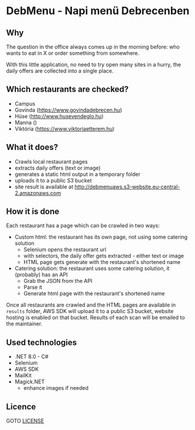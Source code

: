 # DebMenu - Napi menü Debrecenben

## Why

The question in the office always comes up in the morning before: who wants to eat in X or order something from somewhere.

With this little application, no need to try open many sites in a hurry, the daily offers are collected into a single place.

## Which restaurants are checked?

- Campus
- Govinda (https://www.govindadebrecen.hu)
- Hüse (http://www.husevendeglo.hu)
- Manna ()
- Viktória (https://www.viktoriaetterem.hu)

## What it does?

- Crawls local restaurant pages
- extracts daily offers (text or image)
- generates a static html output in a temporary folder
- uploads it to a public S3 bucket
- site result is available at http://debmenuaws.s3-website.eu-central-2.amazonaws.com

## How it is done

Each restaurant has a page which can be crawled in two ways:
- Custom html: the restaurant has its own page, not using some catering solution
    - Selenium opens the restaurant url
    - with selectors, the daily offer gets extracted - either text or image
    - HTML page gets generate with the restaurant's shortened name
- Catering solution: the restaurant uses some catering solution, it (probably) has an API
    - Grab the JSON from the API
    - Parse it
    - Generate html page with the restaurant's shortened name

Once all restaurants are crawled and the HTML pages are available in `results` folder,
AWS SDK will upload it to a public S3 bucket, website hosting is enabled on that bucket.
Results of each scan will be emailed to the maintainer.

## Used technologies

- .NET 8.0 - C#
- Selenium
- AWS SDK
- MailKit
- Magick.NET
    - enhance images if needed

## Licence

GOTO [LICENSE](./LICENSE)
